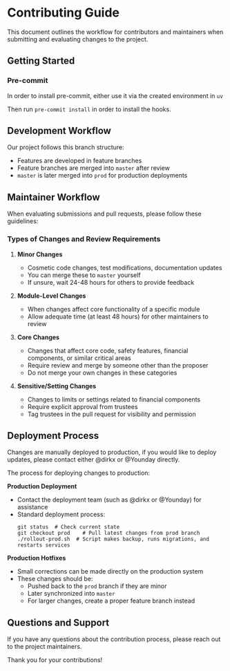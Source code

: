 # Contributing Guide

This document outlines the workflow for contributors and maintainers when submitting and evaluating changes to the project.

## Getting Started

### Pre-commit

In order to install pre-commit, either use it via the created environment in `uv`

Then run `pre-commit install` in order to install the hooks.

## Development Workflow

Our project follows this branch structure:

- Features are developed in feature branches
- Feature branches are merged into `master` after review
- `master` is later merged into `prod` for production deployments

## Maintainer Workflow

When evaluating submissions and pull requests, please follow these guidelines:

### Types of Changes and Review Requirements

1. **Minor Changes**
   - Cosmetic code changes, test modifications, documentation updates
   - You can merge these to `master` yourself
   - If unsure, wait 24-48 hours for others to provide feedback

2. **Module-Level Changes**
   - When changes affect core functionality of a specific module
   - Allow adequate time (at least 48 hours) for other maintainers to review

3. **Core Changes**
   - Changes that affect core code, safety features, financial components, or similar critical areas
   - Require review and merge by someone other than the proposer
   - Do not merge your own changes in these categories

4. **Sensitive/Setting Changes**
   - Changes to limits or settings related to financial components
   - Require explicit approval from trustees
   - Tag trustees in the pull request for visibility and permission

## Deployment Process

Changes are manually deployed to production, if you would like to deploy updates, please contact either @dirkx or @Younday directly.

The process for deploying changes to production:

**Production Deployment**
   - Contact the deployment team (such as @dirkx or @Younday) for assistance
   - Standard deployment process:
     ```
     git status  # Check current state
     git checkout prod    # Pull latest changes from prod branch
     ./rollout-prod.sh  # Script makes backup, runs migrations, and restarts services
     ```

**Production Hotfixes**
   - Small corrections can be made directly on the production system
   - These changes should be:
     - Pushed back to the `prod` branch if they are minor
     - Later synchronized into `master`
     - For larger changes, create a proper feature branch instead


## Questions and Support

If you have any questions about the contribution process, please reach out to the project maintainers.

Thank you for your contributions!
